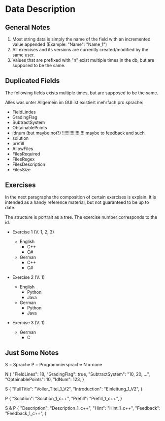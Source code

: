 # Data Description

## General Notes

1) Most string data is simply the name of the field with an incremented value appended (Example: "Name": "Name_1")
2) All exercises and its versions are currently created/modified by the same user.
3) Values that are prefixed with "n" exist multiple times in the db, but are supposed to be the same.

## Duplicated Fields

The following fields exists multiple times, but are supposed to be the same.

Alles was unter Allgemein im GUI ist existiert mehrfach pro sprache:

- FieldLindes
- GradingFlag
- SubtractSystem
- ObtainablePoints
- idnum (but maybe not?) !!!!!!!!!!!!!!!!!! maybe to feedback and such
- solution
- prefill
- AllowFiles
- FilesRequired
- FilesRegex
- FilesDescription
- FilesSize

## Exercises

In the next paragraphs the composition of certain exercises is explain. It is intended as a handy reference material, but not guaranteed to be up to date.

The structure is portrait as a tree. The exercise number corresponds to the id.

- Exercise 1 (V. 1, 2, 3)
  - English
    - C++
    - C#
  - German
    - C++
    - C#

- Exercise 2 (V. 1)
  - English
    - Python
    - Java
  - German
    - Python
    - Java

- Exercise 3 (V. 1)
  - German
    - C

## Just Some Notes

S = Sprache
P = Programmiersprache
N = none

N {
  "FieldLines": 18,
  "GradingFlag": true,
  "SubtractSystem": "10, 20, ...",
  "OptainablePoints": 10,
  "IdNum": 123,
}

S {
  "FullTitle": "Voller_Titel_1_V2",
  "Introduction": "Einleitung_1_V2",
}

P {
  "Solution": "Solution_1_c++",
  "Prefill": "Prefill_1_c++",
}

S & P {
  "Description": "Description_1_c++",
  "Hint": "Hint_1_c++",
  "Feedback": "Feedback_1_c++",
}
